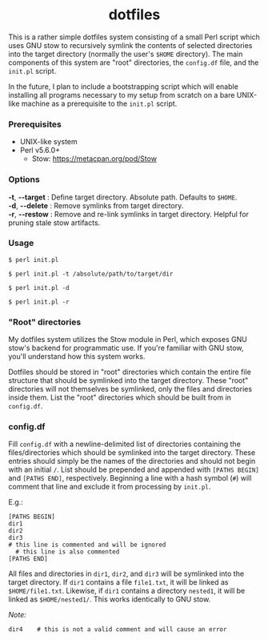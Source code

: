 <div align="center">
  <h1>
    dotfiles
  </h1>
</div>

This is a rather simple dotfiles system consisting of a small Perl script which uses GNU stow to recursively symlink the contents of selected directories into the target directory (normally the user's `$HOME` directory). The main components of this system are "root" directories, the `config.df` file, and the `init.pl` script.

In the future, I plan to include a bootstrapping script which will enable installing all programs necessary to my setup from scratch on a bare UNIX-like machine as a prerequisite to the `init.pl` script.

### Prerequisites
- UNIX-like system
- Perl v5.6.0+
  - Stow: https://metacpan.org/pod/Stow

### Options
**-t**, **--target** : Define target directory. Absolute path. Defaults to `$HOME`.<br/>
**-d**, **--delete** : Remove symlinks from target directory.<br/>
**-r**, **--restow** : Remove and re-link symlinks in target directory. Helpful for pruning stale stow artifacts.<br/>

### Usage
```console
$ perl init.pl

$ perl init.pl -t /absolute/path/to/target/dir

$ perl init.pl -d

$ perl init.pl -r
```

### "Root" directories
My dotfiles system utilizes the Stow module in Perl, which exposes GNU stow's backend for programmatic use. If you're familiar with GNU stow, you'll understand how this system works.

Dotfiles should be stored in "root" directories which contain the entire file structure that should be symlinked into the target directory. These "root" directories will not themselves be symlinked, only the files and directories inside them. List the "root" directories which should be built from in `config.df`.

### config.df
Fill `config.df` with a newline-delimited list of directories containing the files/directories which should be symlinked into the target directory. These entries should simply be the names of the directories and should not begin with an initial `/`. List should be prepended and appended with `[PATHS BEGIN]` and `[PATHS END]`, respectively. Beginning a line with a hash symbol (`#`) will comment that line and exclude it from processing by `init.pl`.

E.g.:
```
[PATHS BEGIN]
dir1
dir2
dir3
# this line is commented and will be ignored
  # this line is also commented
[PATHS END]
```

All files and directories in `dir1`, `dir2`, and `dir3` will be symlinked into the target directory. If `dir1` contains a file `file1.txt`, it will be linked as `$HOME/file1.txt`. Likewise, if `dir1` contains a directory `nested1`, it will be linked as `$HOME/nested1/`. This works identically to GNU stow.

_Note:_
```
dir4    # this is not a valid comment and will cause an error
```

